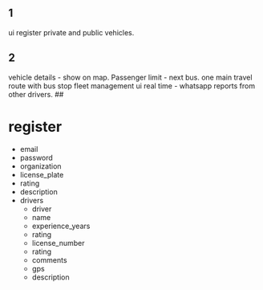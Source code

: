 ## 1 
ui register private and public vehicles.


## 2


vehicle details - show on map.
Passenger limit - next bus.
one main travel route with bus stop
fleet management ui
real time - whatsapp reports from other drivers. ##



 

 # register
 - email
 - password
 - organization
 - license_plate
 - rating
 - description
 - drivers
    - driver
    - name
    - experience_years
    - rating
    - license_number
    - rating
    - comments
    - gps
    - description